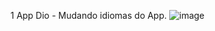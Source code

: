 1 App Dio - Mudando idiomas do App.
![image](https://github.com/user-attachments/assets/add1290c-7c47-49c0-825d-35511a0cf14f)

